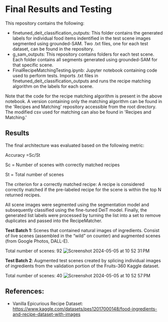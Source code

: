 # Final Results and Testing

This repository contains the following: 
- finetuned_deit_classification_outputs: This folder contains the generated labels for individual food items indentified in the test scene images segmented using grounded-SAM. Two .txt files, one for each test dataset, can be found in the repository.
- g_sam_outputs: This repository contains folders for each test scene. Each folder contains all segments generated using grounded-SAM for that specific scene.
- FinalRecipeMatchingTesting.ipynb: Jupyter notebook containing code used to perform tests. Imports .txt files in finetuned_deit_classification_outputs and runs the recipe matching algorithm on the labels for each scene. 

Note that the code for the recipe matching algorithm is present in the above notebook. A version containing only the matching algorithm can be found in the 'Recipes and Matching' repository accessible from the root directory. The modified csv used for matching can also be found in 'Recipes and Matching.'

## Results

The final architecture was evaluated based on the following metric: 

Accuracy =Sc/St

Sc = Number of scenes with correctly matched recipes

St = Total number of scenes 

The criterion for a correctly matched recipe: A recipe is considered correctly matched if the pre-labeled recipe for the scene is within the top N returned recipes.

All scene images were segmented using the segmentation model and subsequently classified using the fine-tuned DeiT model. Finally, the generated list labels were processed by turning the list into a set to remove duplicates and passed into the RecipeMatcher. 

**Test Batch 1:** Scenes that contained natural images of ingredients. Consist of live scenes (assembled in the “wild” on counter) and augmented scenes (from Google Photos, DALL-E).

Total number of scenes: 92
![Screenshot 2024-05-05 at 10 52 31 PM](https://github.com/kevinli7377/AppliedCVFinalProject/assets/56395320/ad18f238-f41e-4f49-ac9b-c580d7c7e6e6)



**Test Batch 2**: Augmented test scenes created by splicing individual images of ingredients from the validation portion of the Fruits-360 Kaggle dataset.

Total number of scenes: 40
![Screenshot 2024-05-05 at 10 52 57 PM](https://github.com/kevinli7377/AppliedCVFinalProject/assets/56395320/c8345980-da86-4cc1-9e66-fe4a10785e72)


## References:
- Vanilla Epicurious Recipe Dataset: https://www.kaggle.com/datasets/pes12017000148/food-ingredients-and-recipe-dataset-with-images
